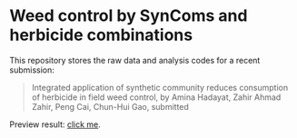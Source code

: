 # Weed control by SynComs and herbicide combinations

This repository stores the raw data and analysis codes for a recent submission:

> Integrated application of synthetic community reduces consumption of herbicide in field weed control,
> by Amina Hadayat, Zahir Ahmad Zahir, Peng Cai, Chun-Hui Gao, submitted

Preview result: [click me](./weed-suppression.md).

